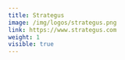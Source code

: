 ```yaml
---
title: Strategus
image: /img/logos/strategus.png
link: https://www.strategus.com
weight: 1
visible: true
---
```

